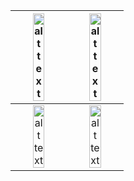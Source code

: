 <!--
**webdog/webdog** is a ✨ _special_ ✨ repository because its `README.md` (this file) appears on your GitHub profile.

Here are some ideas to get you started:

- 🔭 I’m currently working on ...
- 🌱 I’m currently learning ...
- 👯 I’m looking to collaborate on ...
- 🤔 I’m looking for help with ...
- 💬 Ask me about ...
- 📫 How to reach me: ...
- 😄 Pronouns: ...
- ⚡ Fun fact: ...
-->

| <img src="https://user-images.githubusercontent.com/960210/87176533-de192580-c29f-11ea-92ce-379535d2e074.png" alt="alt text" width="50%" height="50%"> | <img src="https://user-images.githubusercontent.com/960210/87176765-2b959280-c2a0-11ea-91d6-4eec182d7955.png" alt="alt text" width="50%" height="50%"> |
|:-:| :-: |
| <img src="https://user-images.githubusercontent.com/960210/87186423-17a65c80-c2b1-11ea-9bd5-ff2f6cdc8350.png" alt="alt text" width="50%" height="50%"> | <img src="https://user-images.githubusercontent.com/960210/87176996-8929df00-c2a0-11ea-925d-6215e6e8cd2d.png" alt="alt text" width="50%" height="50%"> |
